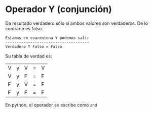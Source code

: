 # Operador Y (conjunción)
Da resultado verdadero sólo si ambos valores son verdaderos. De lo contrario es falso.

<!-- TODO: ejemplos nuevos -->
```
Estamos en cuarentena Y podemos salir
-------------------------------------
Verdadero Y Falso = Falso
```

Su tabla de verdad es:

|  |  |  |  |  |
|--|--|--|--|--|
|V|y|V|=|V|
|V|y|F|=|F|
|F|y|V|=|F|
|F|y|F|=|F|

En python, el operador se escribe como ```and```